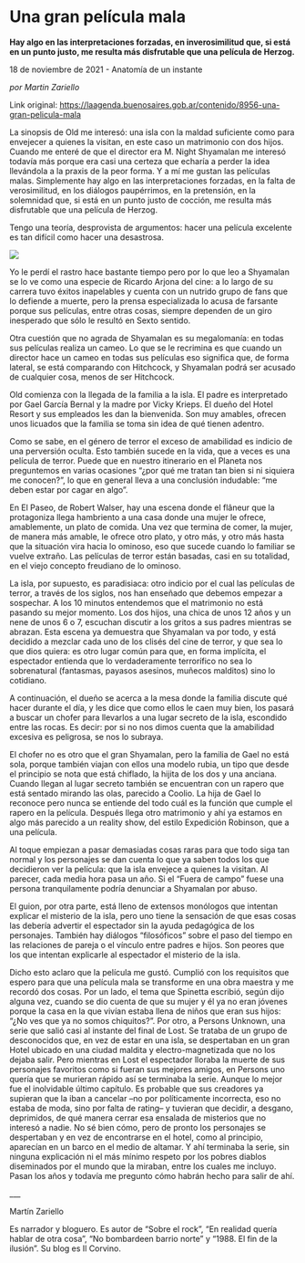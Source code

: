 # Una gran película mala

**Hay algo en las interpretaciones forzadas, en inverosimilitud que, si está en un punto justo, me resulta más disfrutable que una película de Herzog.**

18 de noviembre de 2021 - Anatomía de un instante

_por Martin Zariello_

Link original: https://laagenda.buenosaires.gob.ar/contenido/8956-una-gran-pelicula-mala



La sinopsis de Old me interesó: una isla con la maldad suficiente como para envejecer a quienes la visitan, en este caso un matrimonio con dos hijos. Cuando me enteré de que el director era M. Night Shyamalan me interesó todavía más porque era casi una certeza que echaría a perder la idea llevándola a la praxis de la peor forma. Y a mí me gustan las películas malas. Simplemente hay algo en las interpretaciones forzadas, en la falta de verosimilitud, en los diálogos paupérrimos, en la pretensión, en la solemnidad que, si está en un punto justo de cocción, me resulta más disfrutable que una película de Herzog.




Tengo una teoría, desprovista de argumentos: hacer una película excelente es tan difícil como hacer una desastrosa.




![](https://cdn.feater.me/files/images/115284/0674a9a9-54ea-43fa-a2b8-693ba0a26c24.jpeg)




Yo le perdí el rastro hace bastante tiempo pero por lo que leo a Shyamalan se lo ve como una especie de Ricardo Arjona del cine: a lo largo de su carrera tuvo éxitos inapelables y cuenta con un nutrido grupo de fans que lo defiende a muerte, pero la prensa especializada lo acusa de farsante porque sus películas, entre otras cosas, siempre dependen de un giro inesperado que sólo le resultó en Sexto sentido.




Otra cuestión que no agrada de Shyamalan es su megalomanía: en todas sus películas realiza un cameo. Lo que se le recrimina es que cuando un director hace un cameo en todas sus películas eso significa que, de forma lateral, se está comparando con Hitchcock, y Shyamalan podrá ser acusado de cualquier cosa, menos de ser Hitchcock.




Old comienza con la llegada de la familia a la isla. El padre es interpretado por Gael García Bernal y la madre por Vicky Krieps. El dueño del Hotel Resort y sus empleados les dan la bienvenida. Son muy amables, ofrecen unos licuados que la familia se toma sin idea de qué tienen adentro.




Como se sabe, en el género de terror el exceso de amabilidad es indicio de una perversión oculta. Esto también sucede en la vida, que a veces es una película de terror. Puede que en nuestro itinerario en el Planeta nos preguntemos en varias ocasiones “¿por qué me tratan tan bien si ni siquiera me conocen?”, lo que en general lleva a una conclusión indudable: “me deben estar por cagar en algo”.




En El Paseo, de Robert Walser, hay una escena donde el flâneur que la protagoniza llega hambriento a una casa donde una mujer le ofrece, amablemente, un plato de comida. Una vez que termina de comer, la mujer, de manera más amable, le ofrece otro plato, y otro más, y otro más hasta que la situación vira hacia lo ominoso, eso que sucede cuando lo familiar se vuelve extraño. Las películas de terror están basadas, casi en su totalidad, en el viejo concepto freudiano de lo ominoso.




La isla, por supuesto, es paradisiaca: otro indicio por el cual las películas de terror, a través de los siglos, nos han enseñado que debemos empezar a sospechar. A los 10 minutos entendemos que el matrimonio no está pasando su mejor momento. Los dos hijos, una chica de unos 12 años y un nene de unos 6 o 7, escuchan discutir a los gritos a sus padres mientras se abrazan. Esta escena ya demuestra que Shyamalan va por todo, y está decidido a mezclar cada uno de los clisés del cine de terror, y que sea lo que dios quiera: es otro lugar común para que, en forma implícita, el espectador entienda que lo verdaderamente terrorífico no sea lo sobrenatural (fantasmas, payasos asesinos, muñecos malditos) sino lo cotidiano.




A continuación, el dueño se acerca a la mesa donde la familia discute qué hacer durante el día, y les dice que como ellos le caen muy bien, los pasará a buscar un chofer para llevarlos a una lugar secreto de la isla, escondido entre las rocas. Es decir: por si no nos dimos cuenta que la amabilidad excesiva es peligrosa, se nos lo subraya.




El chofer no es otro que el gran Shyamalan, pero la familia de Gael no está sola, porque también viajan con ellos una modelo rubia, un tipo que desde el principio se nota que está chiflado, la hijita de los dos y una anciana. Cuando llegan al lugar secreto también se encuentran con un rapero que está sentado mirando las olas, parecido a Coolio. La hija de Gael lo reconoce pero nunca se entiende del todo cuál es la función que cumple el rapero en la película. Después llega otro matrimonio y ahí ya estamos en algo más parecido a un reality show, del estilo Expedición Robinson, que a una película.




Al toque empiezan a pasar demasiadas cosas raras para que todo siga tan normal y los personajes se dan cuenta lo que ya saben todos los que decidieron ver la película: que la isla envejece a quienes la visitan. Al parecer, cada media hora pasa un año. Si el “Fuera de campo” fuese una persona tranquilamente podría denunciar a Shyamalan por abuso.




El guion, por otra parte, está lleno de extensos monólogos que intentan explicar el misterio de la isla, pero uno tiene la sensación de que esas cosas las debería advertir el espectador sin la ayuda pedagógica de los personajes. También hay diálogos “filosóficos” sobre el paso del tiempo en las relaciones de pareja o el vínculo entre padres e hijos. Son peores que los que intentan explicarle al espectador el misterio de la isla.




Dicho esto aclaro que la película me gustó. Cumplió con los requisitos que espero para que una película mala se transforme en una obra maestra y me recordó dos cosas. Por un lado, el tema que Spinetta escribió, según dijo alguna vez, cuando se dio cuenta de que su mujer y él ya no eran jóvenes porque la casa en la que vivían estaba llena de niños que eran sus hijos: “¿No ves que ya no somos chiquitos?”. Por otro, a Persons Unknown, una serie que salió casi al instante del final de Lost. Se trataba de un grupo de desconocidos que, en vez de estar en una isla, se despertaban en un gran Hotel ubicado en una ciudad maldita y electro-magnetizada que no los dejaba salir. Pero mientras en Lost el espectador lloraba la muerte de sus personajes favoritos como si fueran sus mejores amigos, en Persons uno quería que se murieran rápido así se terminaba la serie. Aunque lo mejor fue el inolvidable último capítulo. Es probable que sus creadores ya supieran que la iban a cancelar –no por políticamente incorrecta, eso no estaba de moda, sino por falta de rating– y tuvieran que decidir, a desgano, deprimidos, de qué manera cerrar esa ensalada de misterios que no interesó a nadie. No sé bien cómo, pero de pronto los personajes se despertaban y en vez de encontrarse en el hotel, como al principio, aparecían en un barco en el medio de altamar. Y ahí terminaba la serie, sin ninguna explicación ni el más mínimo respeto por los pobres diablos diseminados por el mundo que la miraban, entre los cuales me incluyo. Pasan los años y todavía me pregunto cómo habrán hecho para salir de ahí.




\_\_\_




Martín Zariello




Es narrador y bloguero. Es autor de “Sobre el rock”, “En realidad quería hablar de otra cosa”, “No bombardeen barrio norte” y “1988. El fin de la ilusión”. Su blog es Il Corvino.



